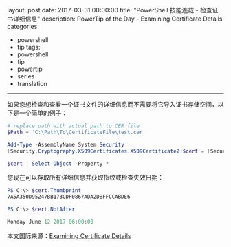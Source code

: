 layout: post
date: 2017-03-31 00:00:00
title: "PowerShell 技能连载 - 检查证书详细信息"
description: PowerTip of the Day - Examining Certificate Details
categories:
- powershell
- tip
tags:
- powershell
- tip
- powertip
- series
- translation
---
如果您想检查和查看一个证书文件的详细信息而不需要将它导入证书存储空间，以下是一个简单的例子：

```powershell
# replace path with actual path to CER file 
$Path = 'C:\Path\To\CertificateFile\test.cer'

Add-Type -AssemblyName System.Security
[Security.Cryptography.X509Certificates.X509Certificate2]$cert = [Security.Cryptography.X509Certificates.X509Certificate2]::CreateFromCertFile($Path)

$cert | Select-Object -Property *
```

您现在可以存取所有详细信息并获取指纹或检查失效日期：

```powershell
PS C:\> $cert.Thumbprint
7A5A350D95247BB173CDF0867ADA2DBFFCCABDE6

PS C:\> $cert.NotAfter

Monday June 12 2017 06:00:00
```

<!--more-->
本文国际来源：[Examining Certificate Details](http://community.idera.com/powershell/powertips/b/tips/posts/examining-certificate-details)
